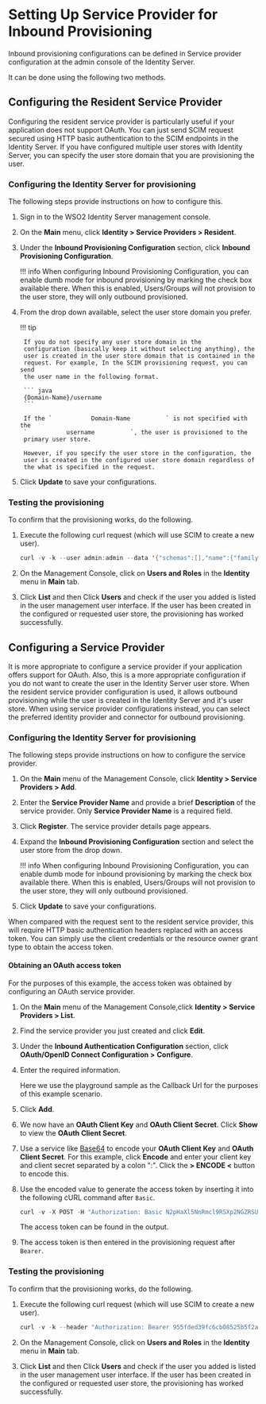 # Setting Up Service Provider for Inbound Provisioning

Inbound provisioning configurations can be defined in Service provider
configuration at the admin console of the Identity Server.

It can be done using the following two methods.

## Configuring the Resident Service Provider

Configuring the resident service provider is particularly useful if your
application does not support OAuth. You can just send SCIM request
secured using HTTP basic authentication to the SCIM endpoints in the
Identity Server. If you have configured multiple user stores with
Identity Server, you can specify the user store domain that you are
provisioning the user.

### Configuring the Identity Server for provisioning

The following steps provide instructions on how to configure this.

1. Sign in to the WSO2 Identity Server management console.
2. On the **Main** menu, click **Identity \> Service Providers \>
    Resident**.  
    <!--![sp-resident]({{base_path}}/assets/img/using-wso2-identity-server/sp-resident.png)-->
3. Under the **Inbound Provisioning Configuration** section, click
    **Inbound Provisioning Configuration**.  
    <!--![idp-provisioning-config]({{base_path}}/assets/img/using-wso2-identity-server/idp-provisioning-config.png)-->

    !!! info
        When configuring Inbound Provisioning Configuration, you can enable
        dumb mode for inbound provisioning by marking the check box
        available there. When this is enabled, Users/Groups will not
        provision to the user store, they will only outbound provisioned.

4. From the drop down available, select the user store domain you
    prefer.

    !!! tip

        If you do not specify any user store domain in the
        configuration (basically keep it without selecting anything), the
        user is created in the user store domain that is contained in the
        request. For example, In the SCIM provisioning request, you can send
        the user name in the following format.
    
        ``` java
        {Domain-Name}/username
        ```

        If the `           Domain-Name          ` is not specified with the
        `           username          `, the user is provisioned to the
        primary user store.

        However, if you specify the user store in the configuration, the
        user is created in the configured user store domain regardless of
        the what is specified in the request.


5. Click **Update** to save your configurations.

### Testing the provisioning

To confirm that the provisioning works, do the following.

1. Execute the following curl request (which will use SCIM to create a
    new user).

    ``` java
    curl -v -k --user admin:admin --data '{"schemas":[],"name":{"familyName":"mervyn","givenName":"samuel"},"userName":"samuel","password":"samuel","emails":[{"primary":true,"value":"samuel@wso2.com"}]}' --header "Content-Type:application/json" https://localhost:9443/wso2/scim/Users
    ```

2. On the Management Console, click on **Users and Roles** in the
    **Identity** menu in **Main** tab.
3. Click **List** and then Click **Users** and check if the user you
    added is listed in the user management user interface. If the user
    has been created in the configured or requested user store, the
    provisioning has worked successfully.  

    <!--![user-list]({{base_path}}/assets/img/using-wso2-identity-server/user-list.png)-->

## Configuring a Service Provider

It is more appropriate to configure a service provider if your
application offers support for OAuth. Also, this is a more appropriate
configuration if you do not want to create the user in the Identity
Server user store. When the resident service provider configuration is
used, it allows outbound provisioning while the user is created in the
Identity Server and it's user store. When using service provider
configurations instead, you can select the preferred identity provider
and connector for outbound provisioning.

### Configuring the Identity Server for provisioning

The following steps provide instructions on how to configure the service
provider.

1. On the **Main** menu of the Management Console, click **Identity \>
    Service Providers \> Add**.
2. Enter the **Service Provider Name** and provide a brief
    **Description** of the service provider. Only **Service Provider
    Name** is a required field.  
    <!--![description-sp]({{base_path}}/assets/img/using-wso2-identity-server/description-sp.png)-->
3. Click **Register**. The service provider details page appears.

4. Expand the **Inbound Provisioning Configuration** section and select
    the user store from the drop down.

    <!--![inbound-provisioning-configuration]({{base_path}}/assets/img/using-wso2-identity-server/inbound-provisioning-configuration.png)-->

    !!! info
        When configuring Inbound Provisioning Configuration, you can enable
        dumb mode for inbound provisioning by marking the check box
        available there. When this is enabled, Users/Groups will not
        provision to the user store, they will only outbound provisioned.

5. Click **Update** to save your configurations.

When compared with the request sent to the resident service provider,
this will require HTTP basic authentication headers replaced with an
access token. You can simply use the client credentials or the resource
owner grant type to obtain the access token.

#### Obtaining an OAuth access token

For the purposes of this example, the access token was obtained by
configuring an OAuth service provider.

1. On the **Main** menu of the Management Console,click **Identity \>
    Service Providers \> List**.
2. Find the service provider you just created and click **Edit**.
3. Under the **Inbound Authentication Configuration** section, click
    **OAuth/OpenID Connect Configuration \>** **Configure**.
    <!--![config-oauth-openid]({{base_path}}/assets/img/using-wso2-identity-server/config-oauth-openid.png)-->

4. Enter the required information.  
    <!--![oauth-openid-info]({{base_path}}/assets/img/using-wso2-identity-server/oauth-openid-info.png)-->
    Here we use the playground sample as the Callback Url for the
    purposes of this example scenario.
5. Click **Add**.
6. We now have an **OAuth Client Key** and **OAuth Client Secret**.
    Click **Show** to view the **OAuth Client Secret**.  
    <!--![show-oauth-client-secret]({{base_path}}/assets/img/using-wso2-identity-server/show-oauth-client-secret.png)-->
7. Use a service like [Base64](https://www.base64encode.org/) to encode
    your **OAuth Client Key** and **OAuth Client Secret**. For this
    example, click **Encode** and enter your client key and client
    secret separated by a colon ":". Click the **\> ENCODE \<** button
    to encode this.  
    <!--![encode-key-secret]({{base_path}}/assets/img/using-wso2-identity-server/encode-key-secret.png)-->

8. Use the encoded value to generate the access token by inserting it
    into the following cURL command after `Basic`.

    ``` java
    curl -v -X POST -H "Authorization: Basic N2pHaXl5NnRmcl9RSXp2NGZRSUYzcG92aDJRYTpDd09fRWVBdndLaW1vT0pOc0VGdWNHYjIzNWNh" -H "Content-Type: application/x-www-form-urlencoded;charset=UTF-8" -k -d "grant_type=password&username=admin&password=admin" https://localhost:9443/oauth2/token
    ```
    The access token can be found in the output.  
    <!--![access-token]({{base_path}}/assets/img/using-wso2-identity-server/access-token.png)-->

10. The access token is then entered in the provisioning request after
    `Bearer`.

### Testing the provisioning

To confirm that the provisioning works, do the following.

1. Execute the following curl request (which will use SCIM to create a
    new user).

    ``` java
    curl -v -k --header "Authorization: Bearer 955fded39fc6cb08525b5f2a35b3e2e"  --data '{"schemas":[],"name":{"familyName":"fernando","givenName":"yohanna"},"userName":"yohanna","password":"yohanna","emails":[{"primary":true,"value":"yohanna@wso2.com"}]}' --header "Content-Type:application/json" https://localhost:9443/wso2/scim/Users
    ```

2. On the Management Console, click on **Users and Roles** in the
    **Identity** menu in **Main** tab.
3. Click **List** and then Click **Users** and check if the user you
    added is listed in the user management user interface. If the user
    has been created in the configured or requested user store, the
    provisioning has worked successfully.

  
